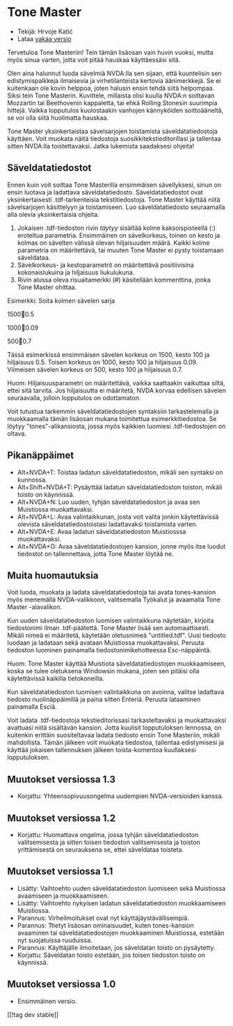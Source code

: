 # Tone Master #

* Tekijä: Hrvoje Katić
* Lataa [vakaa versio][1]

Tervetuloa Tone Masteriin! Tein tämän lisäosan vain huvin vuoksi, mutta myös
sinua varten, jotta voit pitää hauskaa käyttäessäsi sitä.

Olen aina halunnut luoda sävelmiä NVDA:lla sen sijaan, että kuuntelisin sen
edistymispalkkeja ilmaisevia ja virhetilanteista kertovia äänimerkkejä. Se
ei kuitenkaan ole kovin helppoa, joten halusin ensin tehdä siitä
helpompaa. Siksi tein Tone Masterin. Kuvittele, millaista olisi kuulla
NVDA:n soittavan Mozzartin tai Beethovenin kappaletta, tai ehkä Rolling
Stonesin suurimpia hittejä. Vaikka lopputulos kuulostaakin vanhojen
kännyköiden soittoääneltä, se voi olla siitä huolimatta hauskaa.

Tone Master yksinkertaistaa sävelsarjojen toistamista säveldatatiedostoja
käyttäen. Voit muokata näitä tiedostoja suosikkitekstieditorillasi ja
tallentaa sitten NVDA:lla toistettavaksi. Jatka lukemista saadaksesi
ohjeita!

## Säveldatatiedostot

Ennen kuin voit soittaa Tone Masterilla ensimmäisen sävellyksesi, sinun on
ensin luotava ja ladattava säveldatatiedosto. Säveldatatiedostot ovat
yksinkertaisesti .tdf-tarkenteisia tekstitiedostoja. Tone Master käyttää
niitä sävelsarjojen käsittelyyn ja toistamiseen. Luo säveldatatiedosto
seuraamalla alla olevia yksinkertaisia ohjeita.

1. Jokaisen .tdf-tiedoston rivin *täytyy* sisältää kolme kaksoispisteellä
   (:) eroteltua parametria. Ensimmäinen on sävelkorkeus, toinen on kesto ja
   kolmas on sävelten välissä olevan hiljaisuuden määrä. Kaikki kolme
   parametria on määritettävä, tai muuten Tone Master ei pysty toistamaan
   säveldataa.
2. Sävelkorkeus- ja kestoparametrit  on määritettävä positiivisina
   kokonaislukuina ja hiljaisuus liukulukuna.
3. Rivin alussa oleva risuaitamerkki (#) käsitellään kommenttina, jonka Tone
   Master ohittaa.

Esimerkki: Soita kolmen sävelen sarja

1500:100:0.5

1000:100:0.09

500:100:0.7

Tässä esimerkissä ensimmäisen sävelen korkeus on  1500, kesto 100 ja
hiljaisuus 0.5. Toisen korkeus on 1000, kesto 100 ja hiljaisuus
0.09. Viimeisen sävelen korkeus on 500, kesto 100 ja hiljaisuus 0.7.

Huom: Hiljaisuusparametri on määritettävä, vaikka saattaakin vaikuttaa
siltä, ettei sitä tarvita. Jos hiljaisuutta ei määritetä, NVDA korvaa
edellisen sävelen seuraavalla, jolloin lopputulos on odottamaton.

Voit tutustua tarkemmin säveldatatiedostojen syntaksiin tarkastelemalla ja
muokkaamalla tämän lisäosan mukana toimitettua esimerkkitiedostoa. Se löytyy
"tones"-alikansiosta, jossa myös kaikkien luomiesi .tdf-tiedostojen on
oltava.

## Pikanäppäimet

* Alt+NVDA+T: Toistaa ladatun säveldatatiedoston, mikäli sen syntaksi on
  kunnossa.
* Alt+Shift+NVDA+T: Pysäyttää ladatun säveldatatiedoston toiston, mikäli
  toisto on käynnissä.
* Alt+NVDA+N: Luo uuden, tyhjän säveldatatiedoston ja avaa sen Muistiossa
  muokattavaksi.
* Alt+NVDA+L: Avaa valintaikkunan, josta voit valita jonkin käytettävissä
  olevista säveldatatiedostoistasi ladattavaksi toistamista varten.
* Alt+NVDA+E: Avaa ladatun säveldatatiedoston Muistiosssa muokattavaksi.
* Alt+NVDA+O: Avaa säveldatatiedostojen kansion, jonne myös itse luodut
  tiedostot on tallennettava, jotta Tone Master löytää ne.

## Muita huomautuksia

Voit luoda, muokata ja ladata säveldatatiedostoja tai avata  tones-kansion
myös menemällä NVDA-valikkoon, valitsemalla Työkalut ja avaamalla Tone
Master -alavalikon.

Kun uuden säveldatatiedoston luomisen valintaikkuna näytetään, kirjoita
tiedostonimi ilman .tdf-päätettä. Tone Master lisää sen
automaattisesti. Mikäli nimeä ei määritetä, käytetään oletusnimeä
"untitled.tdf". Uusi tiedosto luodaan ja ladataan sekä avataan Muistiossa
muokattavaksi. Peruuta tiedoston luominen painamalla tiedostonimikehotteessa
Esc-näppäintä.

Huom: Tone Master käyttää Muistiota säveldatatiedostojen muokkaamiseen,
koska se tulee oletuksena Windowsin mukana, joten sen pitäisi olla
käytettävissä kaikilla tietokoneilla.

Kun säveldatatiedoston luomisen valintaikkuna on avoinna, valitse ladattava
tiedosto nuolinäppäimillä ja paina sitten Enteriä. Peruuta lataaminen
painamalla Esciä.

Voit ladata .tdf-tiedostoja tekstieditorissasi tarkasteltavaksi ja
muokattavaksi avattuasi niitä sisältävän kansion. Jotta kuulisit
lopputuloksen lennossa, on kuitenkin erittäin suositeltavaa ladata tiedosto
ensin Tone Masteriin, mikäli mahdollista. Tämän jälkeen voit muokata
tiedostoa, tallentaa edistymisesi ja käyttää jokaisen tallennuksen jälkeen
toista-komentoa kuullaksesi lopputuloksen.

## Muutokset versiossa 1.3

* Korjattu: Yhteensopivuusongelma uudempien NVDA-versioiden kanssa.

## Muutokset versiossa 1.2

* Korjattu: Huomattava ongelma, jossa tyhjän säveldatatiedoston
  valitsemisesta ja sitten toisen tiedoston valitsemisesta ja toiston
  yrittämisestä on seurauksena se, ettei säveldataa toisteta.

## Muutokset versiossa 1.1

* Lisätty: Vaihtoehto uuden säveldatatiedoston luomiseen sekä Muistiossa
  avaamiseen ja muokkaamiseen.
* Lisätty: Vaihtoehto nykyisen ladatun säveldatatiedoston muokkaamiseen
  Muistiossa.
* Parannus: Virheilmoitukset ovat nyt käyttäjäystävällisempiä.
* Parannus: Ttietyt lisäosan ominaisuudet, kuten tones-kansion avaaminen tai
  säveldatatiedostojen muokkaaminen Muistiossa, estetään nyt suojatuissa
  ruuduissa.
* Parannus: Käyttäjälle ilmoitetaan, jos säveldatan toisto on pysäytetty.
* Korjattu: Säveldatan toisto estetään, jos toisen tiedoston toisto on
  käynnissä.

## Muutokset versiossa 1.0

* Ensimmäinen versio.

[[!tag dev stable]]

[1]: https://addons.nvda-project.org/files/get.php?file=tmast
